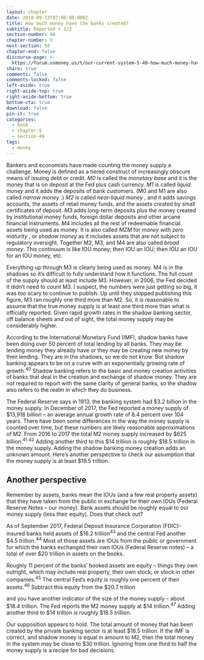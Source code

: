 ```yaml
---
layout: chapter
date: 2018-09-13T07:00:00.000Z
title: How much money have the banks created?
subtitle: Reported + 1/3
section-number: 49
chapter-number: 5
next-section: 50
chapter-end: false
discourse-page: >-
  https://forum.usmoney.us/t/our-current-system-5-49-how-much-money-have-the-banks-created/
share: true
comments: false
comments-locked: false
left-aside: true
right-aside-top: true
right-aside-bottom: true
bottom-cta: true
download: false
pin-it: true
categories:
  - book
  - chapter-5
  - section-49
tags:
  - money
---
```

Bankers and economists have made counting the money supply a
challenge. Money is defined as a tiered construct of increasingly
obscure means of issuing debt or credit. _M0_ is called the _monetary
base_ and it is the money that is on deposit at the Fed plus cash
currency. _M1_ is called _liquid money_ and it adds the deposits of bank
customers. (M0 and M1 are also called _narrow money_ .) _M2_ is called
_near-liquid money_ , and it adds savings accounts, the assets of retail
money funds, and the assets created by small certificates of deposit.
_M3_ adds long-term deposits plus the money created by institutional
money funds, foreign dollar deposits and other arcane financial
instruments. _M4_ includes all the rest of redeemable financial assets
being used as money. It is also called _MZM_ for _money with zero
maturity_ , or _shadow money_ as it includes assets that are not subject to
regulatory oversight. Together M2, M3, and M4 are also called _broad
money_. This continuum is like IOU money; then IOU an IOU; then IOU
an IOU for an IOU money, etc.

Everything up through M3 is clearly being used as money. M4 is
in the shadows so it’s difficult to fully understand how it functions.
The full count of the supply should at least include M3. However,
in 2006, the Fed decided it didn’t need to count M3. I suspect, the
numbers were just getting so big, it was too scary to continue to
publish. Up until they stopped publishing this figure, M3 ran roughly
one third more than M2. So, it is reasonable to assume that the
true money supply is at least one third more than what is officially
reported. Given rapid growth rates in the shadow banking sector,
off balance sheets and out of sight, the total money supply may be
considerably higher.

According to the International Monetary Fund (IMF), shadow banks
have been doing over 50 percent of total lending by all banks. They
may be lending money they already have or they may be creating new money by their lending. They are in the shadows, so we do not know.
But shadow banking appears to be on a curve with an exponentially
growing rate of growth.<sup>40</sup> Shadow banking refers to the basic and
money creation activities of banks that deal in the creation and
exchange of shadow money. They are not required to report with the
same clarity of general banks, so the shadow also refers to the realm in
which they do business.

The Federal Reserve says in 1913, the banking system had $3.2 billion
in the money supply. In December of 2017, the Fed reported a
money supply of $13,918 billion – an average annual growth rate of
8.4 percent over 104 years. There have been some differences in the
way the money supply is counted over time, but these numbers are
likely reasonable approximations of M2. From 2016 to 2017 the total
M2 money supply increased by $625 billion.<sup>41</sup> <sup>42</sup> Adding another
third to this $14 trillion is roughly $18.5 trillion in the money supply.
Adding the shadow banking money creation adds an unknown
amount. Here’s another perspective to check our assumption that the
money supply is at least $18.5 trillion.

## Another perspective

Remember by assets, banks mean the IOUs (and a few real property
assets) that they have taken from the public in exchange for their
own IOUs (Federal Reserve Notes – our money). Bank assets should
be roughly equal to our money supply (less their equity). Does that
check out?

As of September 2017, Federal Deposit Insurance Corporation
(FDIC)-insured banks held assets of $16.2 trillion<sup>43</sup> and the central
Fed another $4.5 trillion.<sup>44</sup> Most of those assets are IOUs from the
public or government for which the banks exchanged their own
IOUs (Federal Reserve notes) – a total of over $20 trillion in assets on
the books.

Roughly 11 percent of the banks’ booked assets are equity – things
they own outright, which may include real property, their own stock,
or stock in other companies.<sup>45</sup> The central Fed’s equity is roughly one
percent of their assets.<sup>46</sup> Subtract this equity from the $20.7 trillion

and you have another indicator of the size of the money supply –
about $18.4 trillion. The Fed reports the M2 money supply at $14
trillion.<sup>47</sup> Adding another third to $14 trillion is roughly $18.5 trillion.

Our supposition appears to hold. The total amount of money that
has been created by the private banking sector is at least $18.5 trillion.
If the IMF is correct, and shadow money is equal in amount to
M2, then the total money in the system may be close to $30 trillion.
Ignoring from one third to half the money supply is a recipe for bad
decisions.
